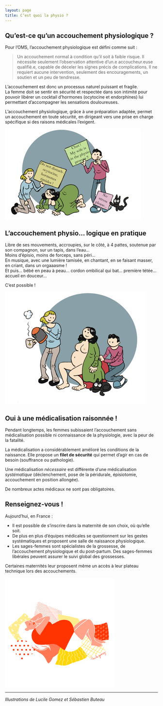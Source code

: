 ```yaml
---
layout: page
title: C’est quoi la physio ?
---
```


## Qu’est-ce qu’un accouchement physiologique ?

Pour l’OMS, l’accouchement physiologique est défini comme suit :

> Un accouchement normal à condition qu’il soit à faible risque. Il nécessite seulement l’observation attentive d’un.e accoucheur.euse qualifié.e, capable de déceler les signes précis de complications. Il ne requiert aucune intervention, seulement des encouragements, un soutien et un peu de tendresse.

L’accouchement est donc un processus naturel puissant et fragile.  
La femme doit se sentir en sécurité et respectée dans son intimité pour pouvoir libérer un cocktail d’hormones (ocytocine et endorphines) lui permettant d’accompagner les sensations douloureuses.

L’accouchement physiologique, grâce à une préparation adaptée, permet un accouchement en toute sécurité, en dirigeant vers une prise en charge spécifique si des raisons médicales l’exigent.

<p><img class="center-block" src="/img/do-not-disturb.jpg" alt="Chut ! My wife is in the physio process! Ne pas déranger ! Ocytocines, hormones timides !"></p>
 
## L’accouchement physio… logique en pratique

Libre de ses mouvements, accroupies, sur le côté, à 4 pattes, soutenue par son compagnon, sur un tapis, dans l’eau…  
Moins d’épisio, moins de forceps, sans péri…  
En musique, avec une lumière tamisée, en chantant, en se faisant masser,  
en criant, dans un orgaaasme !  
Et puis… bébé en peau à peau… cordon ombilical qui bat… première tétée…  
accueil en douceur…  

<p class="text-center" class="phy-high">C’est possible !</p>

<p><img class="center-block" src="/img/tasse-de-the.jpg" alt=""></p>
 
## Oui à une médicalisation raisonnée !

Pendant longtemps, les femmes subissaient l’accouchement sans médicalisation possible ni connaissance de la physiologie, avec la peur de la fatalité.

La médicalisation a considérablement amélioré les conditions de la naissance. Elle propose un **filet de sécurité** qui permet d’agir en cas de besoin (souffrance ou pathologie).

Une médicalisation *nécessaire* est différente d’une médicalisation *systématique* (déclenchement, pose de la péridurale, épisiotomie, accouchement en position allongée). 

De nombreux actes médicaux ne sont pas obligatoires.

## Renseignez-vous !

Aujourd’hui, en France :

- Il est possible de s’inscrire dans la maternité de son choix, où qu’elle soit.
- De plus en plus d’équipes médicales se questionnent sur les gestes systématiques et proposent une salle de naissance physiologique.
- Les sages-femmes sont spécialistes de la grossesse, de l’accouchement physiologique et du post-partum. Des sages-femmes libérales peuvent assurer le suivi global des grossesses.

Certaines maternités leur proposent même un accès à leur plateau technique lors des accouchements.

<p><img class="center-block" src="/img/sleep.jpg" alt=""></p>

---

*Illustrations de Lucile Gomez et Sébastien Buteau*